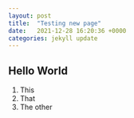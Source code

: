 ```yaml
---
layout: post
title:  "Testing new page"
date:   2021-12-28 16:20:36 +0000
categories: jekyll update
---
```

## Hello World
1. This
2. That
3. The other